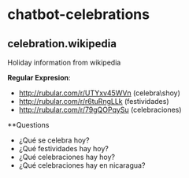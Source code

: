 # chatbot-celebrations

## celebration.wikipedia

Holiday information from wikipedia

**Regular Expresion**:
* http://rubular.com/r/UTYxv45WVn (celebra\shoy)
* http://rubular.com/r/r6tuRngLLk (festividades)
* http://rubular.com/r/79gQOPqySu (celebraciones)

**Questions
* ¿Qué se celebra hoy?
* ¿Qué festividades hay hoy?
* ¿Qué celebraciones hay hoy?
* ¿Qué celebraciones hay en nicaragua?
